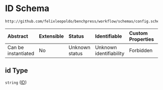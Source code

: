 # ID Schema

```txt
http://github.com/felixleopoldo/benchpress/workflow/schemas/config.schema.json#/definitions/notears_parameters_sampling/properties/id
```



| Abstract            | Extensible | Status         | Identifiable            | Custom Properties | Additional Properties | Access Restrictions | Defined In                                                       |
| :------------------ | :--------- | :------------- | :---------------------- | :---------------- | :-------------------- | :------------------ | :--------------------------------------------------------------- |
| Can be instantiated | No         | Unknown status | Unknown identifiability | Forbidden         | Allowed               | none                | [config.schema.json*](config.schema.json "open original schema") |

## id Type

`string` ([ID](config-definitions-notears_parameters_sampling-item-properties-id.md))
